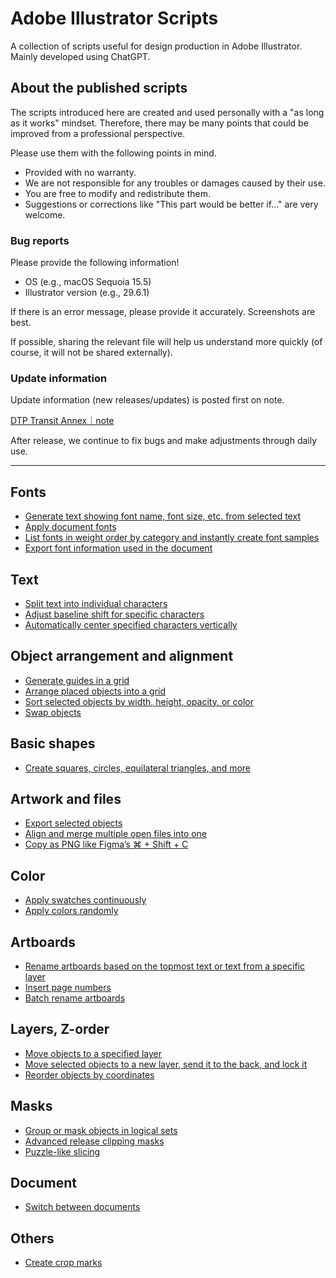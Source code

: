 
# Adobe Illustrator Scripts

A collection of scripts useful for design production in Adobe Illustrator. Mainly developed using ChatGPT.

## About the published scripts

The scripts introduced here are created and used personally with a "as long as it works" mindset. Therefore, there may be many points that could be improved from a professional perspective.

Please use them with the following points in mind.

- Provided with no warranty.
- We are not responsible for any troubles or damages caused by their use.
- You are free to modify and redistribute them.
- Suggestions or corrections like "This part would be better if..." are very welcome.

### Bug reports

Please provide the following information!

- OS (e.g., macOS Sequoia 15.5)
- Illustrator version (e.g., 29.6.1)

If there is an error message, please provide it accurately. Screenshots are best.

If possible, sharing the relevant file will help us understand more quickly (of course, it will not be shared externally).

### Update information

Update information (new releases/updates) is posted first on note.

[DTP Transit Annex｜note](https://note.com/dtp_tranist)

After release, we continue to fix bugs and make adjustments through daily use.

---

## Fonts

- [Generate text showing font name, font size, etc. from selected text](readme.en/AddTextInfoLabel.md)
- [Apply document fonts](readme.en/ApplyDocumentFonts.md)
- [List fonts in weight order by category and instantly create font samples](readme.en/TypefaceSampler.md)
- [Export font information used in the document](readme.en/ExportFontInfoFromXMP.md)

## Text

- [Split text into individual characters](readme.en/TextSplitterPro.md)
- [Adjust baseline shift for specific characters](readme.en/SmartBaselineShifter.md)
- [Automatically center specified characters vertically](readme.en/AdjustBaselineVerticalCenter.md)

## Object arrangement and alignment

- [Generate guides in a grid](readme.en/GenerateGuidesGrid.md)
- [Arrange placed objects into a grid](readme.en/SmartObjectDistributor.md)
- [Sort selected objects by width, height, opacity, or color](readme.en/SmartObjectSorter.md)
- [Swap objects](readme.en/SwapNearestItemWithDialogbox.md)

## Basic shapes

- [Create squares, circles, equilateral triangles, and more](readme.en/SmartShapeMaker.md)

## Artwork and files

- [Export selected objects](readme.en/SmartObjectExporter.md)
- [Align and merge multiple open files into one](readme.en/SmartBatchImporter.md)
- [Copy as PNG like Figma’s ⌘ + Shift + C](readme.en/CopyAsPngLikeFigma.md)

## Color

- [Apply swatches continuously](readme.en/ApplySwatchesToSelection.md)
- [Apply colors randomly](readme.en/ShuffleObjectColors.md)

## Artboards

- [Rename artboards based on the topmost text or text from a specific layer](readme.en/SmartArtboardRenamer.md)
- [Insert page numbers](readme.en/AddPageNumberFromTextSelection.md)
- [Batch rename artboards](readme.en/RenameArtboardsPlus.md)

## Layers, Z-order

- [Move objects to a specified layer](readme.en/SuperLayerManage.md)
- [Move selected objects to a new layer, send it to the back, and lock it](readme.en/SendToBgLayer.md)
- [Reorder objects by coordinates](readme-en/SortItemsByPosition.md)

## Masks

- [Group or mask objects in logical sets](readme.en/SmartClipAndGroup.md)
- [Advanced release clipping masks](readme.en/ReleaseClipMask.md)
- [Puzzle-like slicing](readme.en/SmartSliceWithPuzzlify.md)

## Document

- [Switch between documents](readme.en/SmartSwitchDocs.md)

## Others

- [Create crop marks](readme.en/AddTrimMark.md)